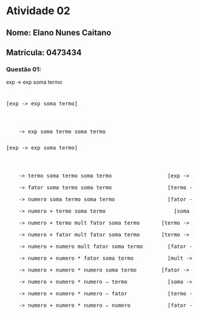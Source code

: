 # Atividade 02

## Nome: Elano Nunes Caitano
## Matrícula: 0473434

### Questão 01:
<p>
exp -> exp soma termo					                  <pre><pre><pre>[exp -> exp soma termo]</pre></pre> <br />
    -> exp soma termo soma termo			          <pre><pre>[exp -> exp soma termo]</pre></pre> <br />
    -> termo soma termo soma termo			        [exp -> termo] <br />
    -> fator soma termo soma termo			        [termo -> fator] <br />
    -> numero soma termo soma termo			        [fator -> numero] <br />
    -> numero + termo soma termo			          [soma -> +] <br />
    -> numero + termo mult fator soma termo		  [termo -> termo mult fator] <br />
    -> numero + fator mult fator soma termo		  [termo -> fator] <br />
    -> numero + numero mult fator soma termo		[fator -> numero] <br />
    -> numero + numero * fator soma termo		    [mult -> *] <br />
    -> numero + numero * numero soma termo		  [fator -> numero] <br />
    -> numero + numero * numero – termo			    [soma -> -] <br />
    -> numero + numero * numero – fator			    [termo -> fator] <br />
    -> numero + numero * numero – numero 		    [fator -> numero]
  </p>
